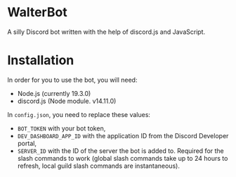 # WalterBot
A silly Discord bot written with the help of discord.js and JavaScript.

# Installation 
In order for you to use the bot, you will need:
- Node.js (currently 19.3.0)
- discord.js (Node module. v14.11.0)

In `config.json`, you need to replace these values:
- `BOT_TOKEN` with your bot token,
- `DEV_DASHBOARD_APP_ID` with the application ID from the Discord Developer portal,
- `SERVER_ID` with the ID of the server the bot is added to. Required for the slash commands to work (global slash commands take up to 24 hours to refresh, local guild slash commands are instantaneous).
